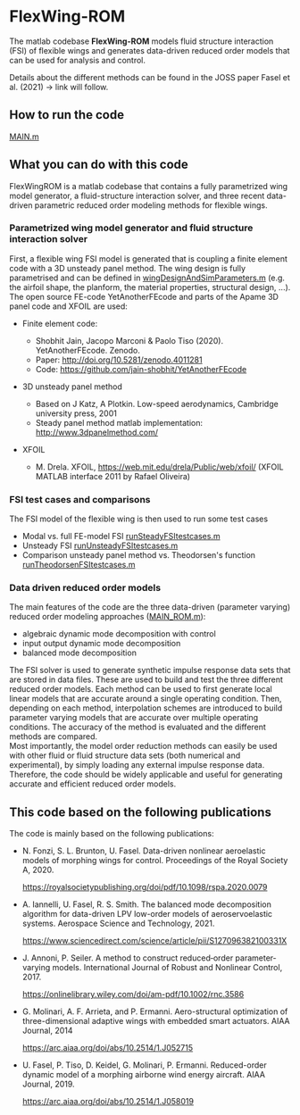 # FlexWing-ROM
 
The matlab codebase **FlexWing-ROM** models fluid structure interaction (FSI) of flexible wings and generates data-driven reduced order models that can be used for analysis and control.  

Details about the different methods can be found in the JOSS paper Fasel et al. (2021) -> link will follow.


## How to run the code

[MAIN.m](/MAIN.m)  

## What you can do with this code

FlexWingROM is a matlab codebase that contains a fully parametrized wing model generator, a fluid-structure interaction solver, and three recent data-driven parametric reduced order modeling methods for flexible wings.

### Parametrized wing model generator and fluid structure interaction solver

First, a flexible wing FSI model is generated that is coupling a finite element code with a 3D unsteady panel method. The wing design is fully parametrised and can be defined in [wingDesignAndSimParameters.m](/code/generateModel/wingDesignAndSimParameters.m) (e.g. the airfoil shape, the planform, the material properties, structural design, ...).  
The open source FE-code YetAnotherFEcode and parts of the Apame 3D panel code and XFOIL are used:
* Finite element code: 
  * Shobhit Jain, Jacopo Marconi & Paolo Tiso (2020). YetAnotherFEcode. Zenodo. 
  * Paper: http://doi.org/10.5281/zenodo.4011281    
  * Code: https://github.com/jain-shobhit/YetAnotherFEcode
    
* 3D unsteady panel method
  * Based on J Katz, A Plotkin. Low-speed aerodynamics, Cambridge university press, 2001
  * Steady panel method matlab implementation: http://www.3dpanelmethod.com/ 
    
* XFOIL
  * M. Drela. XFOIL, https://web.mit.edu/drela/Public/web/xfoil/ (XFOIL MATLAB interface 2011 by Rafael Oliveira) 
   
   
### FSI test cases and comparisons

The FSI model of the flexible wing is then used to run some test cases 
* Modal vs. full FE-model FSI [runSteadyFSItestcases.m](/code/FSI/runSteadyFSItestcases.m)
* Unsteady FSI [runUnsteadyFSItestcases.m](/code/FSI/runUnsteadyFSItestcases.m)
* Comparison unsteady panel method vs. Theodorsen's function [runTheodorsenFSItestcases.m](/code/FSI/runTheodorsenFSItestcases.m)

### Data driven reduced order models

The main features of the code are the three data-driven (parameter varying) reduced order modeling approaches ([MAIN_ROM.m](/code/ROM/MAIN_ROM.m)):
* algebraic dynamic mode decomposition with control 
* input output dynamic mode decomposition
* balanced mode decomposition

The FSI solver is used to generate synthetic impulse response data sets that are stored in data files. These are used to build and test the three different reduced order models. Each method can be used to first generate local linear models that are accurate around a single operating condition. Then, depending on each method, interpolation schemes are introduced to build parameter varying models that are accurate over multiple operating conditions. The accuracy of the method is evaluated and the different methods are compared.  
Most importantly, the model order reduction methods can easily be used with other fluid or fluid structure data sets (both numerical and experimental), by simply loading any external impulse response data. Therefore, the code should be widely applicable and useful for generating accurate and efficient reduced order models.


## This code based on the following publications

The code is mainly based on the following publications:
 
* N. Fonzi, S. L. Brunton, U. Fasel. Data-driven nonlinear aeroelastic models of morphing wings for control. Proceedings of the Royal Society A, 2020.
  
  https://royalsocietypublishing.org/doi/pdf/10.1098/rspa.2020.0079
     
* A. Iannelli, U. Fasel, R. S. Smith. The balanced mode decomposition algorithm for data-driven LPV low-order models of aeroservoelastic systems. Aerospace Science and Technology, 2021.
  
  https://www.sciencedirect.com/science/article/pii/S127096382100331X

* J. Annoni, P. Seiler. A method to construct reduced‐order parameter‐varying models. International Journal of Robust and Nonlinear Control, 2017.

  https://onlinelibrary.wiley.com/doi/am-pdf/10.1002/rnc.3586

* G. Molinari, A. F. Arrieta, and P. Ermanni. Aero-structural optimization of three-dimensional adaptive wings with embedded smart actuators. AIAA Journal, 2014
 
  https://arc.aiaa.org/doi/abs/10.2514/1.J052715

* U. Fasel, P. Tiso, D. Keidel, G. Molinari, P. Ermanni. Reduced-order dynamic model of a morphing airborne wind energy aircraft. AIAA Journal, 2019.
  
  https://arc.aiaa.org/doi/abs/10.2514/1.J058019
    
